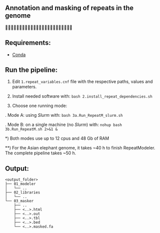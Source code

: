 ## Annotation and masking of repeats in the genome
🐘🧬😷🐘🧬😷🐘🧬😷🐘🧬😷🐘🧬😷🐘🧬😷🐘🧬😷🐘🧬😷

## Requirements:
* [Conda](https://docs.conda.io)

## Run the pipeline:

1) Edit `1.repeat_variables.cnf` file with the respective paths, values and parameters.

2) Install needed software with: `bash 2.install_repeat_dependencies.sh`

3) Choose one running mode:

. Mode A: using _Slurm_ with: `bash 3a.Run_RepeatM_slurm.sh`

. Mode B: on a single machine (no _Slurm_) with: `nohup bash 3b.Run_RepeatM.sh 2>&1 &`

\*) Both modes use up to 12 cpus and 48 Gb of RAM

\**) For the Asian elephant genome, it takes ~40 h to finish RepeatModeler. The complete pipeline takes ~50 h.

## Output:
```
<output_folder>
├── 01_modeler
│   └── ..
├── 02_libraries
│   └── ..
└── 03_masker
    ├── ..
    ├── <..>.html    
    ├── <..>.out
    ├── <..>.tbl
    ├── <..>.bed
    └── <..>.masked.fa
```
